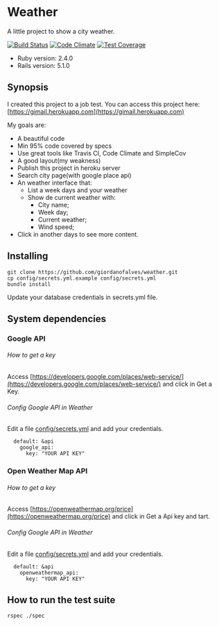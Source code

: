 # Weather
A little project to show a city weather.

[![Build Status](https://travis-ci.org/giordanofalves/weather.svg?branch=master)](https://travis-ci.org/giordanofalves/weather) [![Code Climate](https://codeclimate.com/github/giordanofalves/weather/badges/gpa.svg)](https://codeclimate.com/github/giordanofalves/weather) [![Test Coverage](https://codeclimate.com/github/giordanofalves/weather/badges/coverage.svg)](https://codeclimate.com/github/giordanofalves/weather/coverage)

* Ruby version: 2.4.0
* Rails version: 5.1.0

## Synopsis
I created this project to a job test.
You can access this project here: [https://gimail.herokuapp.com](https://gimail.herokuapp.com)

My goals are:

* A beautiful code
* Min 95% code covered by specs
* Use great tools like Travis CI, Code Climate and SimpleCov
* A good layout(my weakness)
* Publish this project in heroku server
* Search city page(with google place api)
* An weather interface that:
  * List a week days and your weather
  * Show de current weather with:
    * City name;
    * Week day;
    * Current weather;
    * Wind speed;
* Click in another days to see more content.



## Installing

```console
git clone https://github.com/giordanofalves/weather.git
cp config/secrets.yml.example config/secrets.yml
bundle install
```
Update your database credentials in secrets.yml file.

## System dependencies
### Google API

###### How to get a key
  Access [https://developers.google.com/places/web-service/](https://developers.google.com/places/web-service/) and click in Get a Key.

###### Config Google API in Weather
  Edit a file [config/secrets.yml](https://github.com/giordanofalves/weather/blob/master/config/secrets.yml) and add your credentials.

  ```
    default: &api
      google_api:
        key: "YOUR API KEY"
  ```
### Open Weather Map API

###### How to get a key
  Access [https://openweathermap.org/price](https://openweathermap.org/price) and click in Get a Api key and tart.

###### Config Google API in Weather
  Edit a file [config/secrets.yml](https://github.com/giordanofalves/weather/blob/master/config/secrets.yml) and add your credentials.

  ```
    default: &api
      openweathermap_api:
        key: "YOUR API KEY"
  ```

## How to run the test suite
```console
rspec ./spec
```
